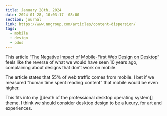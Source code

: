 ```yaml
---
title: January 28th, 2024
date: 2024-01-28, 10:03:17 -08:00
section: journal
link: https://www.nngroup.com/articles/content-dispersion/
tags:
  - mobile
  - design
  - pdos
---
```

This article [“The Negative Impact of Mobile-First Web Design on Desktop”](https://www.nngroup.com/articles/content-dispersion/) feels like the reverse of what we would have seen 10 years ago, complaining about designs that don’t work on mobile.

The article states that 55% of web traffic comes from mobile. I bet if we measured “human time spent reading content” that mobile would be even higher. 

This fits into my [[death of the professional desktop operating system]] theme.  I think we should consider desktop design to be a luxury, for art and experiences. 